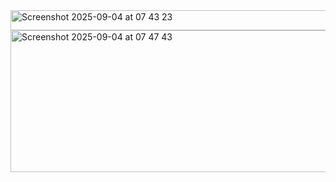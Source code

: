 <img width="872" height="32" alt="Screenshot 2025-09-04 at 07 43 23" src="https://github.com/user-attachments/assets/70bc3c4b-55f2-46af-9200-90f65c65c5ed" />
<img width="857" height="227" alt="Screenshot 2025-09-04 at 07 47 43" src="https://github.com/user-attachments/assets/aed426a7-5ba7-424f-a5e1-6f913bc13d21" />
